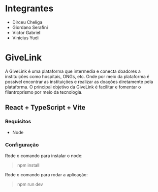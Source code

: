 # Integrantes
* Dirceu Cheliga
* Giordano Serafini
* Victor Gabriel
* Vinicius Yudi

# GiveLink
A GiveLink é uma plataforma que intermedia e conecta doadores a instituições como hospitais, ONGs, etc. Onde por meio da plataforma é possível encontrar as instituições e realizar as doações diretamente pela plataforma. O principal objetivo da GiveLink é facilitar e fomentar o filantroprismo por meio da tecnologia.

## React + TypeScript + Vite

### Requisitos
* Node

### Configuração
Rode o comando para instalar o node:
> npm install

Rode o comando para rodar a aplicação:
> npm run dev


